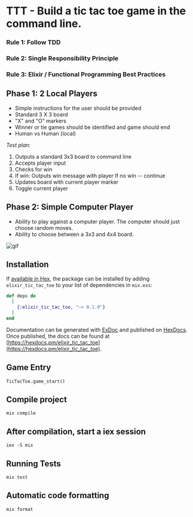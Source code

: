 # TTT - Build a tic tac toe game in the command line. 

### Rule 1: Follow TDD
### Rule 2: Single Responsibility Principle
### Rule 3: Elixir / Functional Programming Best Practices

## Phase 1: 2 Local Players
- Simple instructions for the user should be provided
- Standard 3 X 3 board
- "X" and "O" markers
- Winner or tie games should be identified and game should end
- Human vs Human (local)

*Test plan:*
1. Outputs a standard 3x3 board to command line 
2. Accepts player input
3. Checks for win
5. If win: Outputs win message with player
If no win -- continue
6. Updates board with current player marker
7. Toggle current player

## Phase 2: Simple Computer Player
- Ability to play against a computer player. The computer should just choose random moves. 
- Ability to choose between a 3x3 and 4x4 board.

![gif](https://media.giphy.com/media/MC8smtRsz4ajjbqTG1/giphy.gif)

## Installation

If [available in Hex](https://hex.pm/docs/publish), the package can be installed
by adding `elixir_tic_tac_toe` to your list of dependencies in `mix.exs`:

```elixir
def deps do
  [
    {:elixir_tic_tac_toe, "~> 0.1.0"}
  ]
end
```

Documentation can be generated with [ExDoc](https://github.com/elixir-lang/ex_doc)
and published on [HexDocs](https://hexdocs.pm). Once published, the docs can
be found at [https://hexdocs.pm/elixir_tic_tac_toe](https://hexdocs.pm/elixir_tic_tac_toe).

## Game Entry
`TicTacToe.game_start()`

## Compile project
`mix compile`

## After compilation, start a iex session
`iex -S mix`

## Running Tests
`mix test`

## Automatic code formatting
`mix format`
